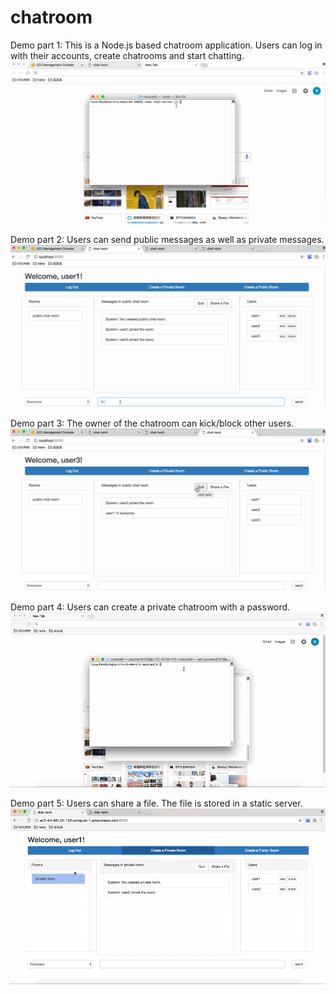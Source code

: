 # chatroom
Demo part 1: This is a Node.js based chatroom application. Users can log in with their accounts, create chatrooms and start chatting.
![Alt text](/demo/chatRoomDemo01.gif?raw=true "chatRoomDemo01.gif")

Demo part 2: Users can send public messages as well as private messages.
![Alt text](/demo/chatRoomDemo02.gif?raw=true "chatRoomDemo02.gif")

Demo part 3: The owner of the chatroom can kick/block other users.
![Alt text](/demo/chatRoomDemo03.gif?raw=true "chatRoomDemo03.gif")

Demo part 4: Users can create a private chatroom with a password.
![Alt text](/demo/chatRoomDemo04.gif?raw=true "chatRoomDemo04.gif")

Demo part 5: Users can share a file. The file is stored in a static server.
![Alt text](/demo/chatRoomDemo05.gif?raw=true "chatRoomDemo05.gif")
